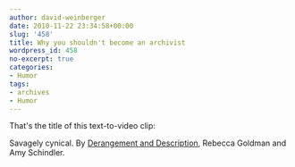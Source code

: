 ```yaml
---
author: david-weinberger
date: 2010-11-22 23:34:58+00:00
slug: '458'
title: Why you shouldn't become an archivist
wordpress_id: 458
no-excerpt: true
categories:
- Humor
tags:
- archives
- Humor
---
```


That's the title of this text-to-video clip:

Savagely cynical. By [Derangement and Description](http://derangementanddescription.wordpress.com/2010/11/19/why-you-shouldnt-become-an-archivist-the-video/), Rebecca Goldman and Amy Schindler.
